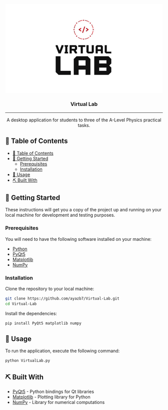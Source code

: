 
<p align="center">
  <a href="" rel="noopener">
    <img src="virtuallab.png" alt="Virtual Lab logo"></a>
</p>
<h3 align="center">Virtual Lab</h3>

---

<p align="center"> A desktop application for students to three of the A-Level Physics practical tasks.
</p>

## 📝 Table of Contents

- [📝 Table of Contents](#-table-of-contents)
- [🏁 Getting Started](#-getting-started-)
  - [Prerequisites](#prerequisites)
  - [Installation](#installation)
- [🎈 Usage](#-usage-)
- [⛏️ Built With](#️-built-with-)

## 🏁 Getting Started <a name = "getting_started"></a>

These instructions will get you a copy of the project up and running on your local machine for development and testing purposes.

### Prerequisites

You will need to have the following software installed on your machine:
- [Python](https://www.python.org/)
- [PyQt5](https://pypi.org/project/PyQt5/)
- [Matplotlib](https://matplotlib.org/)
- [NumPy](https://numpy.org/)

### Installation

Clone the repository to your local machine:

```bash
git clone https://github.com/ayazb7/Virtual-Lab.git
cd Virtual-Lab
```

Install the dependencies:

```bash
pip install PyQt5 matplotlib numpy
```

## 🎈 Usage <a name="usage"></a>

To run the application, execute the following command:

```bash
python VirtualLab.py
```

## ⛏️ Built With <a name = "built_with"></a>

- [PyQt5](https://pypi.org/project/PyQt5/) - Python bindings for Qt libraries
- [Matplotlib](https://matplotlib.org/) - Plotting library for Python
- [NumPy](https://numpy.org/) - Library for numerical computations
